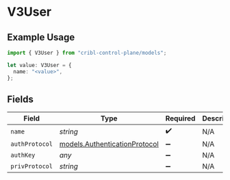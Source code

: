 # V3User

## Example Usage

```typescript
import { V3User } from "cribl-control-plane/models";

let value: V3User = {
  name: "<value>",
};
```

## Fields

| Field                                                                | Type                                                                 | Required                                                             | Description                                                          |
| -------------------------------------------------------------------- | -------------------------------------------------------------------- | -------------------------------------------------------------------- | -------------------------------------------------------------------- |
| `name`                                                               | *string*                                                             | :heavy_check_mark:                                                   | N/A                                                                  |
| `authProtocol`                                                       | [models.AuthenticationProtocol](../models/authenticationprotocol.md) | :heavy_minus_sign:                                                   | N/A                                                                  |
| `authKey`                                                            | *any*                                                                | :heavy_minus_sign:                                                   | N/A                                                                  |
| `privProtocol`                                                       | *string*                                                             | :heavy_minus_sign:                                                   | N/A                                                                  |